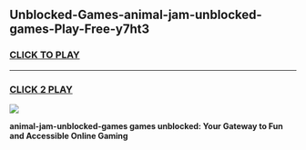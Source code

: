 
## Unblocked-Games-animal-jam-unblocked-games-Play-Free-y7ht3
<h3>
<a href="https://premium76.site?title=animal-jam-unblocked-games&ref=10A">CLICK TO PLAY</a></h3>
<hr>

<h3>
<a href="https://premium76.site?title=animal-jam-unblocked-games&ref=10A">CLICK 2 PLAY</a>
  
</h3>

<a href="https://premium76.site?title=animal-jam-unblocked-games&ref=10A"><img src="https://clearcache.store/games.png"></a>


**animal-jam-unblocked-games games unblocked: Your Gateway to Fun and Accessible Online Gaming**
